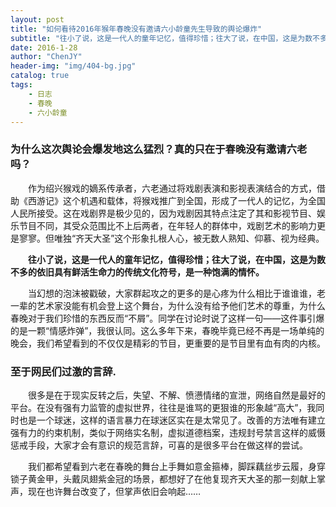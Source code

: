 ```yaml
---
layout: post
title: "如何看待2016年猴年春晚没有邀请六小龄童先生导致的舆论爆炸"
subtitle: "往小了说，这是一代人的童年记忆，值得珍惜；往大了说，在中国，这是为数不多的依旧具有鲜活生命力的传统文化符号，是一种饱满的情怀。"
date: 2016-1-28
author: "ChenJY"
header-img: "img/404-bg.jpg"
catalog: true
tags: 
    - 日志
    - 春晚
    - 六小龄童
---
```


### 为什么这次舆论会爆发地这么猛烈？真的只在于春晚没有邀请六老吗？

　　作为绍兴猴戏的嫡系传承者，六老通过将戏剧表演和影视表演结合的方式，借助《西游记》这个机遇和载体，将猴戏推广到全国，形成了一代人的记忆，为全国人民所接受。这在戏剧界是极少见的，因为戏剧因其特点注定了其和影视节目、娱乐节目不同，其受众范围比不上后两者，在年轻人的群体中，戏剧艺术的影响力更是寥寥。但唯独“齐天大圣”这个形象扎根人心，被无数人熟知、仰慕、视为经典。

　　__往小了说，这是一代人的童年记忆，值得珍惜；往大了说，在中国，这是为数不多的依旧具有鲜活生命力的传统文化符号，是一种饱满的情怀。__

　　当幻想的泡沫被戳破，大家群起攻之的更多的是心疼为什么相比于谁谁谁，老一辈的艺术家没能有机会登上这个舞台，为什么没有给予他们艺术的尊重，为什么春晚对于我们珍惜的东西反而“不屑”。同学在讨论时说了这样一句——这件事引爆的是一颗“情感炸弹”，我很认同。这么多年下来，春晚毕竟已经不再是一场单纯的晚会，我们希望看到的不仅仅是精彩的节目，更重要的是节目里有血有肉的内核。

### 至于网民们过激的言辞.

　　很多是在于现实反转之后，失望、不解、愤懑情绪的宣泄，网络自然是最好的平台。在没有强有力监管的虚拟世界，往往是谁骂的更狠谁的形象越“高大”，我同时也是一个球迷，这样的语言暴力在球迷区实在是太常见了。改善的方法唯有建立强有力的约束机制，类似于网络实名制，虚拟道德档案，违规封号禁言这样的威慑惩戒手段，大家才会有意识的规范言辞，可喜的是很多平台在做这样的尝试。

　　我们都希望看到六老在春晚的舞台上手舞如意金箍棒，脚踩藕丝步云履，身穿锁子黄金甲，头戴凤翅紫金冠的场景，都想好了在他复现齐天大圣的那一刻献上掌声，现在也许舞台改变了，但掌声依旧会响起……